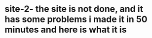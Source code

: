 # site-2- the site is not done, and it has some problems i made it in 50 minutes and here is what it is<remember to say anything if you find bugs>
